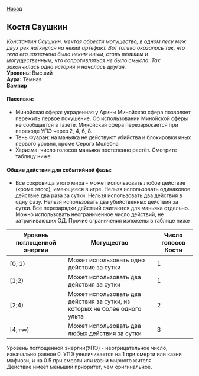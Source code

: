﻿[Назад](README.md)


## Костя Саушкин
*Константин Саушкин, мечтая обрести могущество, в одном лесу меж двух рек наткнулся на некий артефакт. Вот только оказалось так, что тело его захвачено было неким иным, столь великим и могущественным, что сопротивляться не было смысла. Так закончилась одна история и началась другая.*  
**Уровень:** Высший   
**Аура:** Тёмная  
**Вампир** 
#### Пассивки:
* Минойская сфера: украденная у Арины Минойская сфера позволяет пережить первое покушение. Об использовании Минойской сферы не сообщается в газете. Минойская сфера перезаряжается при переходе УПЭ через 2, 4, 6, 8.
* Тень Фуаран: на маньяка не действуют убийства и блокировки иных первого уровня, кроме Серого Молебна
* Харизма: число голосов маньяка постепенно растёт. Смотрите таблицу ниже.

#### Общие действия для событийной фазы:
* Все сокровища этого мира - может использовать любое действие (кроме этого), имеющееся в игре. Нельзя использовать одинаковое действие два раза за сутки. Нельзя использовать два действия в одну фазу. Нельзя использовать два убийственных действия за сутки. Все перезарядки действий считаются для маньяка отдельно.  Можно использовать неограниченное число действий, не затрачивающих ОД. Прочие ограничения изложены в таблице ниже

| Уровень поглощенной энергии | Могущество                                            | Число голосов Кости |
|-----------------------------|-------------------------------------------------------|---------------------|
|[0; 1)| Может использовать одно  действие за сутки|  1            |
|[1;2)| Может использовать два  действия за сутки              | 1 |
|[2;4)| Может использовать два  действия за сутки, из которых не более одного ульта| 2 |
| [4;+∞) | Может использовать два любых  действия за сутки | 3 |

Уровень поглощенной энергии(УПЭ) - неотрицательное число, изначально равное 0. УПЭ увеличивается на 1 при смерти или казни мафиози, и на 0.5 при смерти или казни мирного жителя.   
Действие имеет меньший приоритет, чем оригинальное.